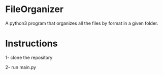 # FileOrganizer
A python3 program that organizes all the files by format in a given folder.

# Instructions
1- clone the repository

2- run main.py
